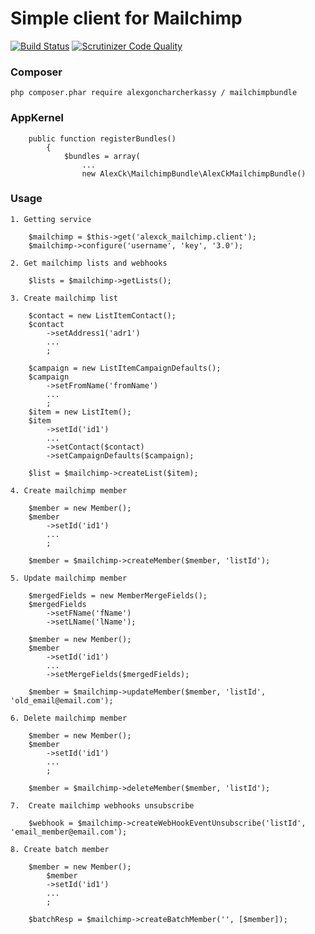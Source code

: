 # Simple client for Mailchimp
[![Build Status](https://travis-ci.org/alexgoncharcherkassy/mailchimpbundle.svg?branch=master)](https://travis-ci.org/alexgoncharcherkassy/mailchimpbundle)
[![Scrutinizer Code Quality](https://scrutinizer-ci.com/g/alexgoncharcherkassy/mailchimpbundle/badges/quality-score.png?b=master)](https://scrutinizer-ci.com/g/alexgoncharcherkassy/mailchimpbundle/?branch=master)

### Composer

    php composer.phar require alexgoncharcherkassy / mailchimpbundle
    

### AppKernel

        public function registerBundles()
            {
                $bundles = array(
                    ...
                    new AlexCk\MailchimpBundle\AlexCkMailchimpBundle()
   
   
### Usage

    1. Getting service
    
        $mailchimp = $this->get('alexck_mailchimp.client');
        $mailchimp->configure('username', 'key', '3.0');
    
    2. Get mailchimp lists and webhooks
    
        $lists = $mailchimp->getLists();
    
    3. Create mailchimp list
        
        $contact = new ListItemContact();
        $contact
            ->setAddress1('adr1')
            ...
            ;
                   
        $campaign = new ListItemCampaignDefaults();
        $campaign
            ->setFromName('fromName')
            ...
            ;
        $item = new ListItem();
        $item
            ->setId('id1')
            ...
            ->setContact($contact)
            ->setCampaignDefaults($campaign);
            
        $list = $mailchimp->createList($item);
        
    4. Create mailchimp member
        
        $member = new Member();
        $member
            ->setId('id1')
            ...
            ;
        
        $member = $mailchimp->createMember($member, 'listId');
        
    5. Update mailchimp member
    
        $mergedFields = new MemberMergeFields();
        $mergedFields
            ->setFName('fName')
            ->setLName('lName');
        
        $member = new Member();
        $member
            ->setId('id1')
            ...
            ->setMergeFields($mergedFields);
        
        $member = $mailchimp->updateMember($member, 'listId', 'old_email@email.com');
        
    6. Delete mailchimp member
    
        $member = new Member();
        $member
            ->setId('id1')
            ...
            ;
            
        $member = $mailchimp->deleteMember($member, 'listId');

    7.  Create mailchimp webhooks unsubscribe
    
        $webhook = $mailchimp->createWebHookEventUnsubscribe('listId', 'email_member@email.com');
        
    8. Create batch member
    
        $member = new Member();
            $member
            ->setId('id1')
            ...
            ;
    
        $batchResp = $mailchimp->createBatchMember('', [$member]);
    
          